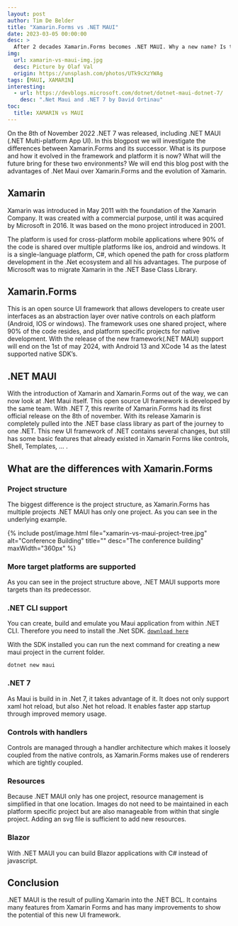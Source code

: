 ```yaml
---
layout: post
author: Tim De Belder
title: "Xamarin.Forms vs .NET MAUI"
date: 2023-03-05 00:00:00
desc: >
  After 2 decades Xamarin.Forms becomes .NET MAUI. Why a new name? Is there really a big difference? We are going to look at the differences and similarities between them.
img:
  url: xamarin-vs-maui-img.jpg
  desc: Picture by Olaf Val
  origin: https://unsplash.com/photos/UTk9cXzYWAg
tags: [MAUI, XAMARIN]
interesting:
  - url: https://devblogs.microsoft.com/dotnet/dotnet-maui-dotnet-7/
    desc: ".Net Maui and .NET 7 by David Ortinau"
toc:
  title: XAMARIN vs MAUI
---
```


On the 8th of November 2022 .NET 7 was released, including .NET MAUI (.NET Multi-platform App UI). In this blogpost we will investigate the differences between Xamarin.Forms and its successor. What is its purpose and how it evolved in the framework and platform it is now? What will the future bring for these two environments? We will end this blog post with the advantages of .Net Maui over Xamarin.Forms and the evolution of Xamarin.

## Xamarin

Xamarin was introduced in May 2011 with the foundation of the Xamarin Company. It was created with a commercial purpose, until it was acquired by Microsoft in 2016. It was based on the mono project introduced in 2001.

The platform is used for cross-platform mobile applications where 90% of the code is shared over multiple platforms like ios, android and windows. It is a single-language platform, C#, which opened the path for cross platform development in the .Net ecosystem and all his advantages. The purpose of Microsoft was to migrate Xamarin in the .NET Base Class Library.

## Xamarin.Forms

This is an open source UI framework that allows developers to create user interfaces as an abstraction layer over native controls on each platform (Android, IOS or windows). The framework uses one shared project, where 90% of the code resides, and platform specific projects for native development. With the release of the new framework(.NET MAUI) support will end on the 1st of may 2024, with Android 13 and XCode 14 as the latest supported native SDK’s.

## .NET MAUI

With the introduction of Xamarin and Xamarin.Forms out of the way, we can now look at .Net Maui itself. This open source UI framework is developed by the same team. With .NET 7, this rewrite of Xamarin.Forms had its first official release on the 8th of november. With its release Xamarin is completely pulled into the .NET base class library as part of the journey to one .NET. This new UI framework of .NET contains several changes, but still has some basic features that already existed in Xamarin Forms like controls, Shell, Templates, … .

## What are the differences with Xamarin.Forms

### Project structure

The biggest difference is the project structure, as Xamarin.Forms has multiple projects .NET MAUI has only one project. As you can see in the underlying example.

{% include post/image.html file="xamarin-vs-maui-project-tree.jpg" alt="Conference Building" title="" desc="The conference building" maxWidth="360px" %}

### More target platforms are supported

As you can see in the project structure above, .NET MAUI supports more targets than its predecessor.

### .NET CLI support

You can create, build and emulate you Maui application from within .NET CLI. Therefore you need to install the .Net SDK. [`download here`](https://dotnet.microsoft.com/en-us/download)

With the SDK installed you can run the next command for creating a new maui project in the current folder.

```shell
dotnet new maui
```

### .NET 7

As Maui is build in in .Net 7, it takes advantage of it. It does not only support xaml hot reload, but also .Net hot reload. It enables faster app startup through improved memory usage.

### Controls with handlers

Controls are managed through a handler architecture which makes it loosely coupled from the native controls, as Xamarin.Forms makes use of renderers which are tightly coupled.

### Resources

Because .NET MAUI only has one project, resource management is simplified in that one location. Images do not need to be maintained in each platform specific project but are also manageable from within that single project. Adding an svg file is sufficient to add new resources.

### Blazor

With .NET MAUI you can build Blazor applications with C# instead of javascript.

## Conclusion

.NET MAUI is the result of pulling Xamarin into the .NET BCL. It contains many features from Xamarin Forms and has many improvements to show the potential of this new UI framework.
